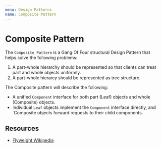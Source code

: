 ```yaml
---
menu: Design Patterns
name: Composite Pattern
---
```


# Composite Pattern

The `Composite Pattern` is a Gang Of Four structural Design Pattern that helps solve the following problems:

1. A part-whole hierarchy should be represented so that clients can treat part and whole objects uniformly.
2. A part-whole hierarcy should be represented as tree structure.

The Composite pattern will describe the following:

- A unified `Component` interface for both part (Leaf) objects and whole (Composite) objects.
- Individual `Leaf` objects implement the `Component` interface directly, and `Composite objects forward requests to their child components.

## Resources

- [Flyweight Wikipedia](https://en.wikipedia.org/wiki/Composite_pattern)
